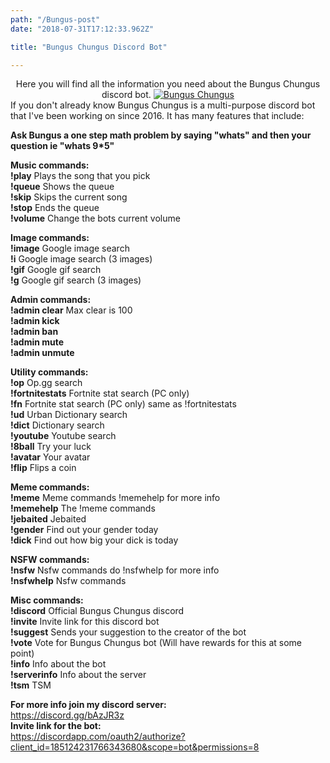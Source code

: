 ```yaml
---
path: "/Bungus-post"
date: "2018-07-31T17:12:33.962Z"

title: "Bungus Chungus Discord Bot"

---
```



<center>
Here you will find all the information you need about the Bungus Chungus discord bot.

<a href="https://discordbots.org/bot/185124264091844608" >
            <img src="https://discordbots.org/api/widget/185124264091844608.svg" alt="Bungus Chungus" />
        </a>
		</center>
If you don't already know Bungus Chungus is a multi-purpose discord bot that I've been working on since 2016. 
It has many features that include:



**Ask Bungus a one step math problem by saying "whats" and then your question ie "whats 9*5"**  

**Music commands:**  
**!play**  Plays the song that you pick  
**!queue**  Shows the queue  
**!skip**  Skips the current song  
**!stop**  Ends the queue  
**!volume**  Change the bots current volume  

**Image commands:**  
**!image**  Google image search   
**!i**  Google image search (3 images)   
**!gif**  Google gif search  
**!g**  Google gif search (3 images)   

**Admin commands:**  
**!admin clear**   Max clear is 100  
**!admin kick**  
**!admin ban**  
**!admin mute**  
**!admin unmute**  

**Utility commands:**  
**!op**  Op.gg search  
**!fortnitestats**  Fortnite stat search (PC only)  
**!fn**  Fortnite stat search (PC only) same as !fortnitestats  
**!ud**  Urban Dictionary search  
**!dict**  Dictionary search  
**!youtube**  Youtube search  
**!8ball**  Try your luck  
**!avatar**  Your avatar   
**!flip**  Flips a coin  


**Meme commands:**  
**!meme**  Meme commands !memehelp for more info  
**!memehelp**  The !meme commands     
**!jebaited**  Jebaited   
**!gender**  Find out your gender today  
**!dick**  Find out how big your dick is today  

**NSFW commands:**  
**!nsfw**  Nsfw commands do !nsfwhelp for more info   
**!nsfwhelp**  Nsfw commands 

**Misc commands:**  
**!discord**  Official Bungus Chungus discord   
**!invite**  Invite link for this discord bot  
**!suggest**  Sends your suggestion to the creator of the bot    
**!vote**  Vote for Bungus Chungus bot (Will have rewards for this at some point)  
**!info**  Info about the bot  
**!serverinfo**  Info about the server  
**!tsm**  TSM  


**For more info join my discord server:**  
https://discord.gg/bAzJR3z  
**Invite link for the bot:**  
https://discordapp.com/oauth2/authorize?client_id=185124231766343680&scope=bot&permissions=8
